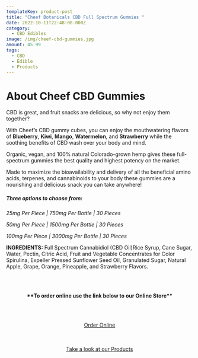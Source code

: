 ```yaml
---
templateKey: product-post
title: "Cheef Botanicals CBD Full Spectrum Gummies "
date: 2022-10-11T22:48:00.000Z
category:
  - CBD Edibles
image: /img/cheef-cbd-gummies.jpg
amount: 45.99
tags:
  - CBD
  - Edible
  - Products
---
```

# **About Cheef CBD Gummies**

CBD is great, and fruit snacks are delicious, so why not enjoy them together?

With Cheef’s CBD gummy cubes, you can enjoy the mouthwatering flavors of **Blueberry**, **Kiwi**, **Mango**, **Watermelon**, and **Strawberry** while the soothing benefits of CBD wash over your body and mind.

Organic, vegan, and 100% natural Colorado-grown hemp gives these full-spectrum gummies the best quality and highest potency on the market. 

Made to maximize the bioavailability and delivery of all the beneficial amino acids, terpenes, and cannabinoids to your body these gummies are a nourishing and delicious snack you can take anywhere!

##### **Three options to choose from:**

*25mg Per Piece | 750mg Per Bottle | 30 Pieces*

*50mg Per Piece | 1500mg Per Bottle | 30 Pieces*

*100mg Per Piece | 3000mg Per Bottle | 30 Pieces*

**INGREDIENTS:** Full Spectrum Cannabidiol (CBD Oil)Rice Syrup, Cane Sugar, Water, Pectin, Citric Acid, Fruit and Vegetable Concentrates for Color Spirulina, Expeller Pressed Sunflower Seed Oil, Granulated Sugar, Natural Apple, Grape, Orange, Pineapple, and Strawberry Flavors.

<br><br>

<Center>

**\*\*To order online use the link below to our Online Store\*\***

<br><br>

<Center><a class="link-view-more-products" target="_blank" href="https://capitalcbd.shop/product/">Order Online</a></

<br><br><br>

<Center><a class="link-view-more-products" target="_blank" href="https://capitalamericanshaman.com/products">Take a look at our Products</a></Center>

<br><br>